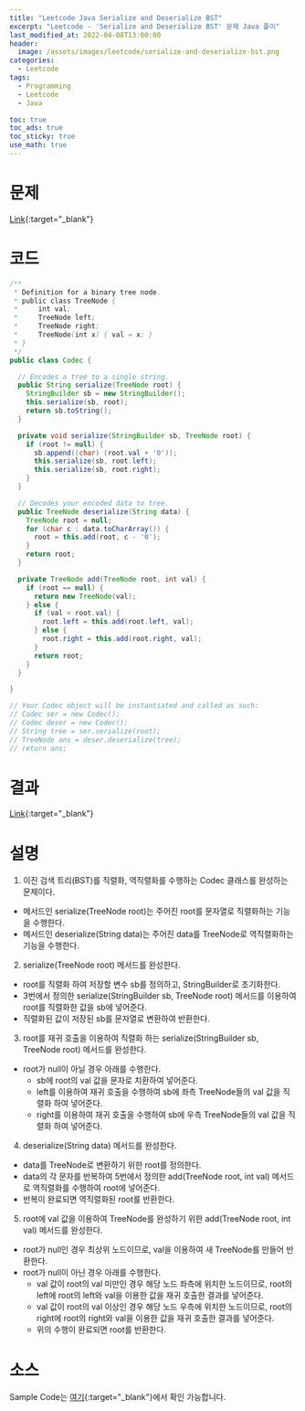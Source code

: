 ```yaml
---
title: "Leetcode Java Serialize and Deserialize BST"
excerpt: "Leetcode - 'Serialize and Deserialize BST' 문제 Java 풀이"
last_modified_at: 2022-04-08T13:00:00
header:
  image: /assets/images/leetcode/serialize-and-deserialize-bst.png
categories:
  - Leetcode
tags:
  - Programming
  - Leetcode
  - Java

toc: true
toc_ads: true
toc_sticky: true
use_math: true
---
```

# 문제
[Link](https://leetcode.com/problems/serialize-and-deserialize-bst/){:target="_blank"}

# 코드
```java
/**
 * Definition for a binary tree node.
 * public class TreeNode {
 *     int val;
 *     TreeNode left;
 *     TreeNode right;
 *     TreeNode(int x) { val = x; }
 * }
 */
public class Codec {

  // Encodes a tree to a single string.
  public String serialize(TreeNode root) {
    StringBuilder sb = new StringBuilder();
    this.serialize(sb, root);
    return sb.toString();
  }

  private void serialize(StringBuilder sb, TreeNode root) {
    if (root != null) {
      sb.append((char) (root.val + '0'));
      this.serialize(sb, root.left);
      this.serialize(sb, root.right);
    }
  }

  // Decodes your encoded data to tree.
  public TreeNode deserialize(String data) {
    TreeNode root = null;
    for (char c : data.toCharArray()) {
      root = this.add(root, c - '0');
    }
    return root;
  }

  private TreeNode add(TreeNode root, int val) {
    if (root == null) {
      return new TreeNode(val);
    } else {
      if (val < root.val) {
        root.left = this.add(root.left, val);
      } else {
        root.right = this.add(root.right, val);
      }
      return root;
    }
  }

}

// Your Codec object will be instantiated and called as such:
// Codec ser = new Codec();
// Codec deser = new Codec();
// String tree = ser.serialize(root);
// TreeNode ans = deser.deserialize(tree);
// return ans;
```

# 결과
[Link](https://leetcode.com/submissions/detail/676073207/){:target="_blank"}

# 설명
1. 이진 검색 트리(BST)를 직렬화, 역직렬화를 수행하는 Codec 클래스를 완성하는 문제이다.
- 메서드인 serialize(TreeNode root)는 주어진 root를 문자열로 직렬화하는 기능을 수행한다.
- 메서드인 deserialize(String data)는 주어진 data를 TreeNode로 역직렬화하는 기능을 수행한다.

2. serialize(TreeNode root) 메서드를 완성한다.
- root를 직렬화 하여 저장할 변수 sb를 정의하고, StringBuilder로 초기화한다.
- 3번에서 정의한 serialize(StringBuilder sb, TreeNode root) 메서드를 이용하여 root를 직렬화한 값을 sb에 넣어준다.
- 직렬화된 값이 저장된 sb를 문자열로 변환하여 반환한다.

3. root를 재귀 호출을 이용하여 직렬화 하는 serialize(StringBuilder sb, TreeNode root) 메서드를 완성한다.
- root가 null이 아닐 경우 아래를 수행한다.
  - sb에 root의 val 값을 문자로 치환하여 넣어준다.
  - left를 이용하여 재귀 호출을 수행하여 sb에 좌측 TreeNode들의 val 값을 직렬화 하여 넣어준다.
  - right를 이용하여 재귀 호출을 수행하여 sb에 우측 TreeNode들의 val 값을 직렬화 하여 넣어준다.

4. deserialize(String data) 메서드를 완성한다.
- data를 TreeNode로 변환하기 위한 root를 정의한다.
- data의 각 문자를 반복하여 5번에서 정의한 add(TreeNode root, int val) 메서드로 역직렬화를 수행하여 root에 넣어준다.
- 반복이 완료되면 역직렬화된 root를 반환한다.

5. root에 val 값을 이용하여 TreeNode를 완성하기 위한 add(TreeNode root, int val) 메서드를 완성한다.
- root가 null인 경우 최상위 노드이므로, val을 이용하여 새 TreeNode를 만들어 반환한다.
- root가 null이 아닌 경우 아래를 수행한다.
  - val 값이 root의 val 미만인 경우 해당 노드 좌측에 위치한 노드이므로, root의 left에 root의 left와 val을 이용한 값을 재귀 호출한 결과를 넣어준다.
  - val 값이 root의 val 이상인 경우 해당 노드 우측에 위치한 노드이므로, root의 right에 root의 right와 val을 이용한 값을 재귀 호출한 결과를 넣어준다.
  - 위의 수행이 완료되면 root를 반환한다.

# 소스
Sample Code는 [여기](https://github.com/GracefulSoul/leetcode/blob/master/src/main/java/gracefulsoul/problems/SerializeAndDeserializeBST.java){:target="_blank"}에서 확인 가능합니다.
